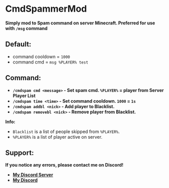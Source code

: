 # CmdSpammerMod

**Simply mod to Spam command on server Minecraft. Preferred for use with `/msg` command**

Default:
--------
- command cooldown = `1000`
- command cmd = `msg %PLAYER% test`

Command:
--------
- **`/cmdspam cmd <message>` - Set spam cmd. `%PLAYER%` = player from Server Player List**
- **`/cmdspam time <time>` - Set command cooldown. `1000` = `1s`**
- **`/cmdspam addbl <nick>` - Add player to Blacklist.**
- **`/cmdspam removebl <nick>` - Remove player from Blacklist.**


**Info:**
- `Blacklist` is a list of people skipped from `%PLAYER%`.
- `%PLAYER%` is a list of player active on server.

Support:
--------
**If you notice any errors, please contact me on Discord!**
- **[My Discord Server](https://discord.gg/94qhBxDEv8)**
- **[My Discord](https://discord.com/users/431183447667638272)**
